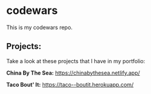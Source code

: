 # codewars
This is my codewars repo.

## Projects:
Take a look at these projects that I have in my portfolio:

**China By The Sea:** https://chinabythesea.netlify.app/

**Taco Bout' It:** https://taco--boutit.herokuapp.com/
